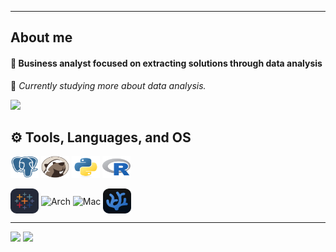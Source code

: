 ---

## About me
#### 🎯 Business analyst focused on extracting solutions through data analysis

🌱 *Currently studying more about data analysis.*  

<div>
    <a href="https://www.linkedin.com/in/zibiaribeiro" target="_blank">
        <img loading="lazy" src="https://img.shields.io/badge/-LinkedIn-black?style=for-the-badge&logo=linkedin&logoColor=blue">
    </a>   
</div>

## ⚙️ Tools, Languages, and OS
<div style="display: inline_block">  
<img align="center" alt="PostgreSQL" height="35" width="45" src="https://github.com/devicons/devicon/blob/master/icons/postgresql/postgresql-plain.svg"> 
<img align="center" alt="DBeaver" height="35" width="45" src="https://github.com/devicons/devicon/blob/master/icons/dbeaver/dbeaver-original.svg">
<img align="center" alt="Python" height="35" width="45" src="https://github.com/devicons/devicon/blob/master/icons/python/python-original.svg">
<img align="center" alt="R" height="35" width="45" src="https://github.com/devicons/devicon/blob/master/icons/r/r-original.svg">
<br>
<br>
   
<img align="center" alt="Tableau" height="40" width="45" src="https://github.com/LelouchFR/skill-icons/blob/main/assets/tableau-auto.svg">
<img align="center" alt="Arch" height="40" width="45" src="https://github.com/tandpfun/skill-icons/blob/main/icons/Arch-Dark.svg">
<img align="center" alt="Mac" height="40" width="45" src="https://github.com/tandpfun/skill-icons/blob/main/icons/Apple-Dark.svg">
<img align="center" alt="VScodium" height="40" width="45" src="https://github.com/tandpfun/skill-icons/blob/main/icons/VSCodium-Dark.svg">
</div>

  ---

<div style="display: inline_block">  
<img height="170em" src="http://github-profile-summary-cards.vercel.app/api/cards/profile-details?username=zibia-cunha&theme=nord_dark"/> <img heigth="300" width="289" src= "http://github-profile-summary-cards.vercel.app/api/cards/repos-per-language?username=zibia-cunha&theme=nord_dark"/> 
